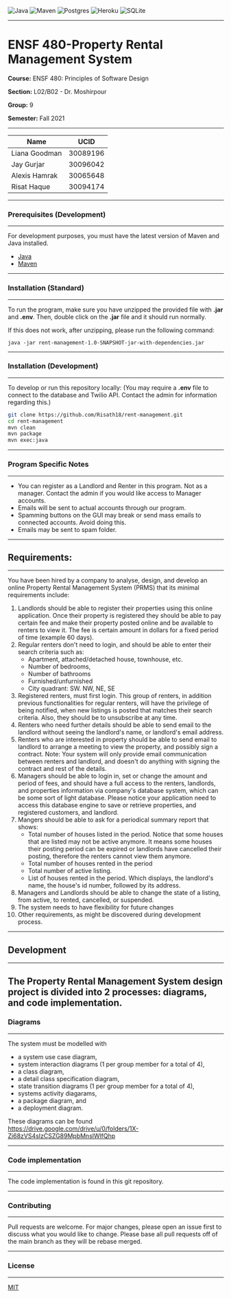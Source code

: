 <img alt="Java" src="https://img.shields.io/badge/java-%23ED8B00.svg?style=for-the-badge&logo=java&logoColor=white"/> <img alt="Maven" src="https://img.shields.io/badge/Apache%20Maven-C71A36?style=for-the-badge&logo=Apache%20Maven&logoColor=white"/> <img alt="Postgres" src="https://img.shields.io/badge/postgres-%23316192.svg?style=for-the-badge&logo=postgresql&logoColor=white"/> <img alt="Heroku" src="https://img.shields.io/badge/heroku-%23430098.svg?style=for-the-badge&logo=heroku&logoColor=white"/> <img alt="SQLite" src="https://img.shields.io/badge/sqlite-%2307405e.svg?style=for-the-badge&logo=sqlite&logoColor=white"/>

---

# ENSF 480-Property Rental Management System

**Course:** ENSF 480: Principles of Software Design

**Section:** L02/B02 - Dr. Moshirpour

**Group:** 9

**Semester:** Fall 2021

---

| **Name**      | **UCID** |
| ------------- | -------- |
| Liana Goodman | 30089196 |
| Jay Gurjar    | 30096042 |
| Alexis Hamrak | 30065648 |
| Risat Haque   | 30094174 |

---

### **Prerequisites (Development)**

---

For development purposes, you must have the latest version of Maven and Java installed.

- [Java](https://www.oracle.com/java/technologies/downloads/)
- [Maven](https://maven.apache.org/)

---

### **Installation (Standard)**

---

To run the program, make sure you have unzipped the provided file with **.jar** and **.env**. Then, double click on the **.jar** file and it should run normally.

If this does not work, after unzipping, please run the following command:

```
java -jar rent-management-1.0-SNAPSHOT-jar-with-dependencies.jar

```

---

### **Installation (Development)**

---

To develop or run this repository locally: (You may require a **.env** file to connect to the database and Twilio API. Contact the admin for information regarding this.)

```bash
git clone https://github.com/Risath18/rent-management.git
cd rent-management
mvn clean
mvn package
mvn exec:java
```

---

### **Program Specific Notes**

---

- You can register as a Landlord and Renter in this program. Not as a manager. Contact the admin if you would like access to Manager accounts.
- Emails will be sent to actual accounts through our program.
- Spamming buttons on the GUI may break or send mass emails to connected accounts. Avoid doing this.
- Emails may be sent to spam folder.

---

## **Requirements:**

---

You have been hired by a company to analyse, design, and develop an online Property Rental Management System (PRMS) that its minimal requirements include:

1. Landlords should be able to register their properties using this online application. Once their property is registered they should be able to pay certain fee and make their property posted online and be available to renters to view it. The fee is certain amount in dollars for a fixed period of time (example 60 days).
2. Regular renters don't need to login, and should be able to enter their search criteria such as:
   - Apartment, attached/detached house, townhouse, etc.
   - Number of bedrooms,
   - Number of bathrooms
   - Furnished/unfurnished
   - City quadrant: SW. NW, NE, SE
3. Registered renters, must first login. This group of renters, in addition previous functionalities for regular renters, will have the privilege of being notified, when new listings is posted that matches their search criteria. Also, they should be to unsubscribe at any time.
4. Renters who need further details should be able to send email to the landlord without seeing the landlord's name, or landlord's email address.
5. Renters who are interested in property should be able to send email to landlord to arrange a meeting to view the property, and possibly sign a contract. Note: Your system will only provide email communication between renters and landlord, and doesn't do anything with signing the contract and rest of the details.
6. Managers should be able to login in, set or change the amount and period of fees, and should have a full access to the renters, landlords, and properties information via company's database system, which can be some sort of light database. Please notice your application need to access this database engine to save or
   retrieve properties, and registered customers, and landlord.
7. Mangers should be able to ask for a periodical summary report that shows:
   - Total number of houses listed in the period. Notice that some houses that are listed may not be active anymore. It means some houses their posting period can be expired or landlords have cancelled their posting, therefore the renters cannot view them anymore.
   - Total number of houses rented in the period
   - Total number of active listing.
   - List of houses rented in the period. Which displays, the landlord's name, the house's id number, followed by its address.
8. Managers and Landlords should be able to change the state of a listing, from active, to rented, cancelled, or suspended.
9. The system needs to have flexibility for future changes
10. Other requirements, as might be discovered during development process.

---

## **Development**

---

## The Property Rental Management System design project is divided into 2 processes: diagrams, and code implementation.

### **Diagrams**

---

The system must be modelled with

- a system use case diagram,
- system interaction diagrams (1 per group member for a total of 4),
- a class diagram,
- a detail class specification diagram,
- state transition diagrams (1 per group member for a total of 4),
- systems activity diagarams,
- a package diagram, and
- a deployment diagram.

These diagrams can be found https://drive.google.com/drive/u/0/folders/1X-Zi68zVS4sIzCSZG89MpbMnslWlfQhp

---

### **Code implementation**

---

The code implementation is found in this git repository.

---

### **Contributing**

---

Pull requests are welcome. For major changes, please open an issue first to discuss what you would like to change. Please base all pull requests off of the main branch as they will be rebase merged.

---

### **License**

---

[MIT](https://choosealicense.com/licenses/mit/)
